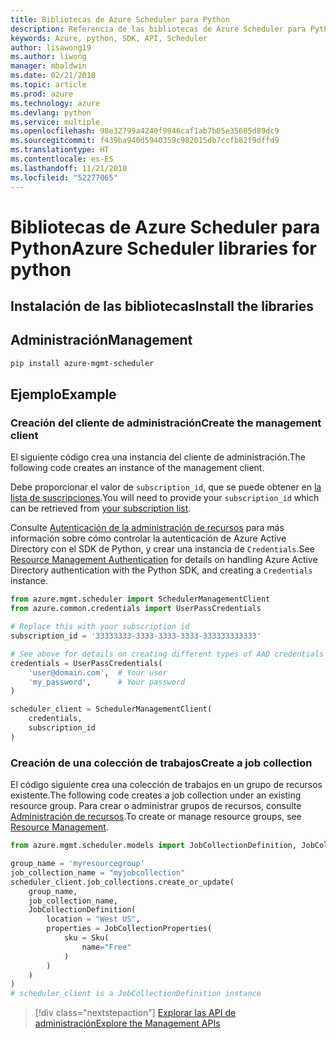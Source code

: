 ```yaml
---
title: Bibliotecas de Azure Scheduler para Python
description: Referencia de las bibliotecas de Azure Scheduler para Python
keywords: Azure, python, SDK, API, Scheduler
author: lisawong19
ms.author: liwong
manager: mbaldwin
ms.date: 02/21/2018
ms.topic: article
ms.prod: azure
ms.technology: azure
ms.devlang: python
ms.service: multiple
ms.openlocfilehash: 98e32799a4240f9946caf1ab7b05e35605d89dc9
ms.sourcegitcommit: f439ba940d5940359c982015db7ccfb82f9dffd9
ms.translationtype: HT
ms.contentlocale: es-ES
ms.lasthandoff: 11/21/2018
ms.locfileid: "52277065"
---
```

# <a name="azure-scheduler-libraries-for-python"></a><span data-ttu-id="c1079-104">Bibliotecas de Azure Scheduler para Python</span><span class="sxs-lookup"><span data-stu-id="c1079-104">Azure Scheduler libraries for python</span></span>

## <a name="install-the-libraries"></a><span data-ttu-id="c1079-105">Instalación de las bibliotecas</span><span class="sxs-lookup"><span data-stu-id="c1079-105">Install the libraries</span></span>

## <a name="management"></a><span data-ttu-id="c1079-106">Administración</span><span class="sxs-lookup"><span data-stu-id="c1079-106">Management</span></span>

```bash
pip install azure-mgmt-scheduler
```
## <a name="example"></a><span data-ttu-id="c1079-107">Ejemplo</span><span class="sxs-lookup"><span data-stu-id="c1079-107">Example</span></span>

### <a name="create-the-management-client"></a><span data-ttu-id="c1079-108">Creación del cliente de administración</span><span class="sxs-lookup"><span data-stu-id="c1079-108">Create the management client</span></span>

<span data-ttu-id="c1079-109">El siguiente código crea una instancia del cliente de administración.</span><span class="sxs-lookup"><span data-stu-id="c1079-109">The following code creates an instance of the management client.</span></span>

<span data-ttu-id="c1079-110">Debe proporcionar el valor de ``subscription_id``, que se puede obtener en [la lista de suscripciones](https://manage.windowsazure.com/#Workspaces/AdminTasks/SubscriptionMapping).</span><span class="sxs-lookup"><span data-stu-id="c1079-110">You will need to provide your ``subscription_id`` which can be retrieved from [your subscription list](https://manage.windowsazure.com/#Workspaces/AdminTasks/SubscriptionMapping).</span></span>

<span data-ttu-id="c1079-111">Consulte [Autenticación de la administración de recursos](/python/azure/python-sdk-azure-authenticate) para más información sobre cómo controlar la autenticación de Azure Active Directory con el SDK de Python, y crear una instancia de ``Credentials``.</span><span class="sxs-lookup"><span data-stu-id="c1079-111">See [Resource Management Authentication](/python/azure/python-sdk-azure-authenticate) for details on handling Azure Active Directory authentication with the Python SDK, and creating a ``Credentials`` instance.</span></span>

```python
from azure.mgmt.scheduler import SchedulerManagementClient
from azure.common.credentials import UserPassCredentials

# Replace this with your subscription id
subscription_id = '33333333-3333-3333-3333-333333333333'

# See above for details on creating different types of AAD credentials
credentials = UserPassCredentials(
    'user@domain.com',  # Your user
    'my_password',      # Your password
)

scheduler_client = SchedulerManagementClient(
    credentials,
    subscription_id
)
```

### <a name="create-a-job-collection"></a><span data-ttu-id="c1079-112">Creación de una colección de trabajos</span><span class="sxs-lookup"><span data-stu-id="c1079-112">Create a job collection</span></span>

<span data-ttu-id="c1079-113">El código siguiente crea una colección de trabajos en un grupo de recursos existente.</span><span class="sxs-lookup"><span data-stu-id="c1079-113">The following code creates a job collection under an existing resource group.</span></span>
<span data-ttu-id="c1079-114">Para crear o administrar grupos de recursos, consulte [Administración de recursos](/python/api/overview/azure/azure.mgmt.resource).</span><span class="sxs-lookup"><span data-stu-id="c1079-114">To create or manage resource groups, see [Resource Management](/python/api/overview/azure/azure.mgmt.resource).</span></span>

```python
from azure.mgmt.scheduler.models import JobCollectionDefinition, JobCollectionProperties, Sku

group_name = 'myresourcegroup'
job_collection_name = "myjobcollection"
scheduler_client.job_collections.create_or_update(
    group_name,
    job_collection_name,
    JobCollectionDefinition(
        location = "West US",
        properties = JobCollectionProperties(
            sku = Sku(
                name="Free"
            )
        )
    )
)
# scheduler_client is a JobCollectionDefinition instance
```

> [!div class="nextstepaction"]
> [<span data-ttu-id="c1079-115">Explorar las API de administración</span><span class="sxs-lookup"><span data-stu-id="c1079-115">Explore the Management APIs</span></span>](/python/api/overview/azure/scheduler/management)
